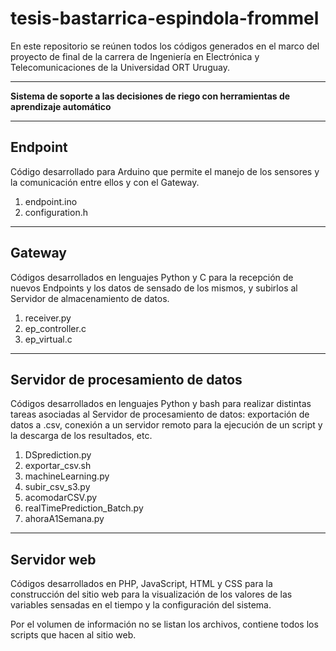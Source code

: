 # tesis-bastarrica-espindola-frommel
En este repositorio se reúnen todos los códigos generados en el marco del proyecto de final de la carrera de Ingeniería en Electrónica y Telecomunicaciones de la Universidad ORT Uruguay.

---

**Sistema de soporte a las decisiones de riego con herramientas de aprendizaje automático**

---

## Endpoint

Código desarrollado para Arduino que permite el manejo de los sensores y la comunicación entre ellos y con el Gateway.

1. endpoint.ino
2. configuration.h

---

## Gateway

Códigos desarrollados en lenguajes Python y C para la recepción de nuevos Endpoints y los datos de sensado de los mismos, y subirlos al Servidor de almacenamiento de datos.

1. receiver.py
2. ep_controller.c
3. ep_virtual.c

---

## Servidor de procesamiento de datos

Códigos desarrollados en lenguajes Python y bash para realizar distintas tareas asociadas al Servidor de procesamiento de datos: exportación de datos a .csv, conexión a un servidor remoto para la ejecución de un script y la descarga de los resultados, etc.

1. DSprediction.py
2. exportar_csv.sh
3. machineLearning.py
4. subir_csv_s3.py
5. acomodarCSV.py
6. realTimePrediction_Batch.py
7. ahoraA1Semana.py

---

## Servidor web

Códigos desarrollados en PHP, JavaScript, HTML y CSS para la construcción del sitio web para la visualización de los valores de las variables sensadas en el tiempo y la configuración del sistema.

Por el volumen de información no se listan los archivos, contiene todos los scripts que hacen al sitio web.
